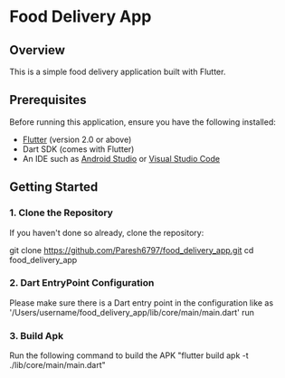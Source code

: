 # Food Delivery App

## Overview

This is a simple food delivery application built with Flutter.

## Prerequisites

Before running this application, ensure you have the following installed:

- [Flutter](https://flutter.dev/docs/get-started/install) (version 2.0 or above)
- Dart SDK (comes with Flutter)
- An IDE such as [Android Studio](https://developer.android.com/studio) or [Visual Studio Code](https://code.visualstudio.com/)

## Getting Started

### 1. Clone the Repository

If you haven't done so already, clone the repository:

git clone https://github.com/Paresh6797/food_delivery_app.git
cd food_delivery_app

### 2. Dart EntryPoint Configuration

Please make sure there is a Dart entry point in the configuration
like as '/Users/username/food_delivery_app/lib/core/main/main.dart'
  run 

### 3. Build Apk

Run the following command to build the APK 
"flutter build apk  -t ./lib/core/main/main.dart"

